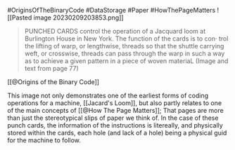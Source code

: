 #OriginsOfTheBinaryCode #DataStorage #Paper #HowThePageMatters 
![[Pasted image 20230209203853.png]]
>PUNCHED CARDS control the operation of a Jacquard loom at Burlington House in New York. The function of the cards is to con· trol the lifting of warp, or lengthwise, threads so that the shuttle carrying weft, or crosswise, threads can pass through the warp in such a way as to achieve a given pattern in a piece of woven materiaL
>(Image and text from page 77)

[[@Origins of the Binary Code]]

This image not only demonstrates one of the earliest forms of coding operations for a machine, [[Jacard's Loom]], but also partly relates to one of the main concepts of [[@How The Page Matters]]; That pages are more than just the stereotypical slips of paper we think of. In the case of these punch cards, the information of the instructions is litereally, and physically stored within the cards, each hole (and lack of a hole) being a physical guid for the machine to follow.